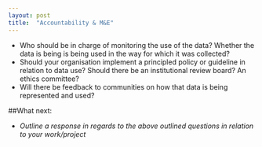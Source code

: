 ```yaml
---
layout: post
title:  "Accountability & M&E"
---
```


- Who should be in charge of monitoring the use of the data? Whether the data is being is being used in the way for which it was collected?
- Should your organisation implement a principled policy or guideline in relation to data use? Should there be an institutional review board? An ethics committee?
- Will there be feedback to communities on how that data is being represented and used?

##What next:

- *Outline a response in regards to the above outlined questions in relation to your work/project*
